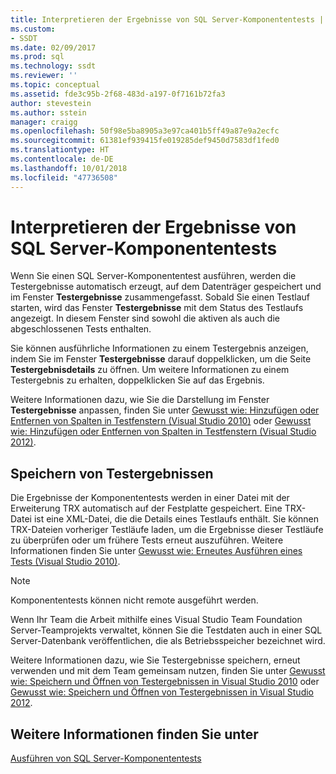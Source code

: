 ```yaml
---
title: Interpretieren der Ergebnisse von SQL Server-Komponententests | Microsoft-Dokumentation
ms.custom:
- SSDT
ms.date: 02/09/2017
ms.prod: sql
ms.technology: ssdt
ms.reviewer: ''
ms.topic: conceptual
ms.assetid: fde3c95b-2f68-483d-a197-0f7161b72fa3
author: stevestein
ms.author: sstein
manager: craigg
ms.openlocfilehash: 50f98e5ba8905a3e97ca401b5ff49a87e9a2ecfc
ms.sourcegitcommit: 61381ef939415fe019285def9450d7583df1fed0
ms.translationtype: HT
ms.contentlocale: de-DE
ms.lasthandoff: 10/01/2018
ms.locfileid: "47736508"
---
```

# <a name="interpreting-sql-server-unit-test-results"></a>Interpretieren der Ergebnisse von SQL Server-Komponententests
Wenn Sie einen SQL Server-Komponententest ausführen, werden die Testergebnisse automatisch erzeugt, auf dem Datenträger gespeichert und im Fenster **Testergebnisse** zusammengefasst. Sobald Sie einen Testlauf starten, wird das Fenster **Testergebnisse** mit dem Status des Testlaufs angezeigt. In diesem Fenster sind sowohl die aktiven als auch die abgeschlossenen Tests enthalten.  
  
Sie können ausführliche Informationen zu einem Testergebnis anzeigen, indem Sie im Fenster **Testergebnisse** darauf doppelklicken, um die Seite **Testergebnisdetails** zu öffnen. Um weitere Informationen zu einem Testergebnis zu erhalten, doppelklicken Sie auf das Ergebnis.  
  
Weitere Informationen dazu, wie Sie die Darstellung im Fenster **Testergebnisse** anpassen, finden Sie unter [Gewusst wie: Hinzufügen oder Entfernen von Spalten in Testfenstern (Visual Studio 2010)](http://msdn.microsoft.com/library/ms182508(VS.100).aspx) oder [Gewusst wie: Hinzufügen oder Entfernen von Spalten in Testfenstern (Visual Studio 2012)](http://msdn.microsoft.com/library/ms182508.aspx).  
  
## <a name="storing-test-results"></a>Speichern von Testergebnissen  
Die Ergebnisse der Komponententests werden in einer Datei mit der Erweiterung TRX automatisch auf der Festplatte gespeichert. Eine TRX-Datei ist eine XML-Datei, die die Details eines Testlaufs enthält. Sie können TRX-Dateien vorheriger Testläufe laden, um die Ergebnisse dieser Testläufe zu überprüfen oder um frühere Tests erneut auszuführen. Weitere Informationen finden Sie unter [Gewusst wie: Erneutes Ausführen eines Tests (Visual Studio 2010)](http://msdn.microsoft.com/library/ms182472(VS.100).aspx).  
  
> [!NOTE]  
> Komponententests können nicht remote ausgeführt werden.  
  
Wenn Ihr Team die Arbeit mithilfe eines Visual Studio Team Foundation Server-Teamprojekts verwaltet, können Sie die Testdaten auch in einer SQL Server-Datenbank veröffentlichen, die als Betriebsspeicher bezeichnet wird.  
  
Weitere Informationen dazu, wie Sie Testergebnisse speichern, erneut verwenden und mit dem Team gemeinsam nutzen, finden Sie unter [Gewusst wie: Speichern und Öffnen von Testergebnissen in Visual Studio 2010](http://msdn.microsoft.com/library/ms404662(VS.100).aspx) oder [Gewusst wie: Speichern und Öffnen von Testergebnissen in Visual Studio 2012](http://msdn.microsoft.com/library/ms404662.aspx).  
  
## <a name="see-also"></a>Weitere Informationen finden Sie unter  
[Ausführen von SQL Server-Komponententests](../ssdt/running-sql-server-unit-tests.md)  
  
